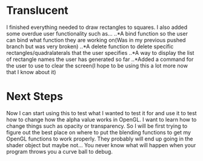 # Translucent

I finished everything needed to draw rectangles to squares. I also added some overdue user functionality such as...
..*A bind function so the user can bind what function they are working on(Was in my previous pushed branch but was very broken)
..*A delete function to delete specific rectangles/quadralaterals that the user specifies
..*A way to display the list of rectangle names the user has generated so far
..*Added a command for the user to use to clear the screen(I hope to be using this a lot more now that I know about it)

# Next Steps
Now I can start using this to test what I wanted to test it for and use it to test how to change how the alpha value works in OpenGL. I want to learn how to change things such as opacity or transparency. So I will be first trying to figure out the best place on where to put the blending functions to get my OpenGL functions to work properly. They probably will end up going in the shader object but maybe not... You never know what will happen when your program throws you a curve ball to debug.
